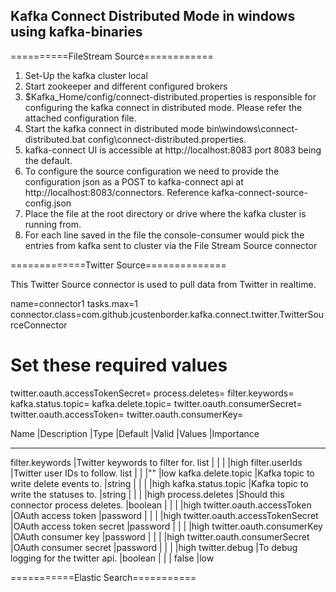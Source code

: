 Kafka Connect Distributed Mode in windows using kafka-binaries
----------------------------------------------------------------

==========FileStream Source============

1. Set-Up the kafka cluster local
2. Start zookeeper and different configured brokers
3. $Kafka_Home/config/connect-distributed.properties is responsible for configuring the kafka connect in distributed mode. Please refer the attached configuration file.
4. Start the kafka connect in distributed mode bin\windows\connect-distributed.bat config\connect-distributed.properties.
5. kafka-connect UI is accessible at http://localhost:8083 port 8083 being the default.
6. To configure the source configuration we need to provide the configuration json as a POST to kafka-connect api at http://localhost:8083/connectors. Reference kafka-connect-source-config.json
7. Place the file at the root directory or drive where the kafka cluster is running from.
8. For each line saved in the file the console-consumer would pick the entries from kafka sent to cluster via the File Stream Source connector


=============Twitter Source==============

This Twitter Source connector is used to pull data from Twitter in realtime.

name=connector1
tasks.max=1
connector.class=com.github.jcustenborder.kafka.connect.twitter.TwitterSourceConnector

# Set these required values
twitter.oauth.accessTokenSecret=
process.deletes=
filter.keywords=
kafka.status.topic=
kafka.delete.topic=
twitter.oauth.consumerSecret=
twitter.oauth.accessToken=
twitter.oauth.consumerKey=

Name	                |Description	                            |Type	        |Default	    |Valid       |Values	        |Importance
---------------------- ----------------------------------------- ------------- ------------- ------------ ----------------  ---------
filter.keywords	      |Twitter keywords to filter for.	list			           |               |          |                  |high
filter.userIds	      |Twitter user IDs to follow.	list	                   |               |          |""		             |low
kafka.delete.topic	  |Kafka topic to write delete events to.	  |string			 |               |          |                  |high
kafka.status.topic	  |Kafka topic to write the statuses to.	  |string			 |               |          |                  |high
process.deletes	      |Should this connector process deletes.	|boolean			 |               |          |                  |high
twitter.oauth.accessToken	      |OAuth access token	          |password			 |               |          |                  |high
twitter.oauth.accessTokenSecret	|OAuth access token secret	    |password		 |	             |          |                  |high
twitter.oauth.consumerKey	      |OAuth consumer key	|password			           |               |          |                  |high
twitter.oauth.consumerSecret	  |OAuth consumer secret	|password			       |               |          |                  |high
twitter.debug	        |To debug logging for the twitter api.	  |boolean	   |               |          |    false		     |low

===========Elastic Search=========== 
